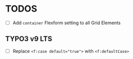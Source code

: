 TODOS
=====

- [ ] Add `container` Flexform setting to all Grid Elements

TYPO3 v9 LTS
------------

- [ ] Replace `<f:case default="true">` with `<f:defaultCase>`